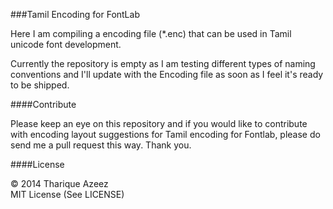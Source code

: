 ###Tamil Encoding for FontLab

Here I am compiling a encoding file (*.enc) that can be used in Tamil unicode font development.

Currently the repository is empty as I am testing different types of naming conventions and I'll update with the Encoding file as soon as I feel it's ready to be shipped.

####Contribute

Please keep an eye on this repository and if you would like to contribute with encoding layout suggestions for Tamil encoding for Fontlab, please do send me a pull request this way. Thank you.

####License

&copy; 2014 Tharique Azeez<br/>
MIT License (See LICENSE)